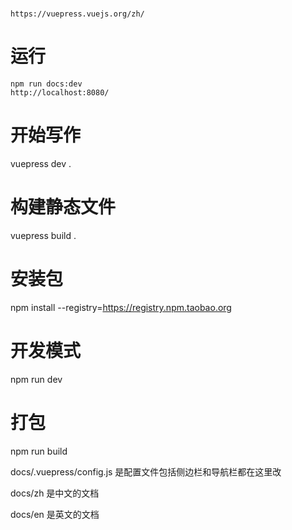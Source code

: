 # 
    https://vuepress.vuejs.org/zh/
    
# 运行
    npm run docs:dev
    http://localhost:8080/

# 开始写作
vuepress dev .

# 构建静态文件
vuepress build .

# 安装包
npm install --registry=https://registry.npm.taobao.org

# 开发模式
npm run dev

# 打包
npm run build

docs/.vuepress/config.js 是配置文件包括侧边栏和导航栏都在这里改

docs/zh 是中文的文档

docs/en 是英文的文档
